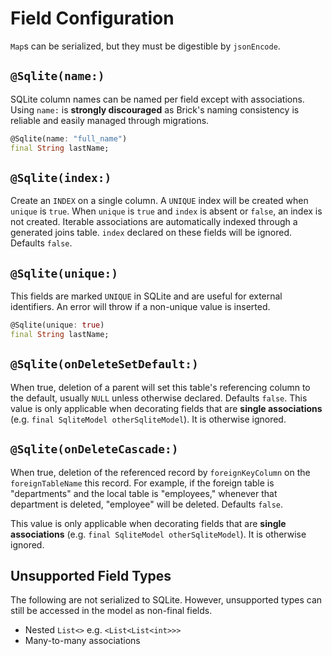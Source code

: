 # Field Configuration

`Map`s can be serialized, but they must be digestible by `jsonEncode`.

## `@Sqlite(name:)`

SQLite column names can be named per field except with associations. Using `name:` is **strongly discouraged** as Brick's naming consistency is reliable and easily managed through migrations.

```dart
@Sqlite(name: "full_name")
final String lastName;
```

## `@Sqlite(index:)`

Create an `INDEX` on a single column. A `UNIQUE` index will be created when `unique` is `true`. When `unique` is `true` and `index` is absent or `false`, an index is not created. Iterable associations are automatically indexed through a generated joins table. `index` declared on these fields will be ignored. Defaults `false`.

## `@Sqlite(unique:)`

This fields are marked `UNIQUE` in SQLite and are useful for external identifiers. An error will throw if a non-unique value is inserted.

```dart
@Sqlite(unique: true)
final String lastName;
```

## `@Sqlite(onDeleteSetDefault:)`

When true, deletion of a parent will set this table's referencing column to the default,
usually `NULL` unless otherwise declared. Defaults `false`. This value is only applicable when decorating fields that are **single associations** (e.g. `final SqliteModel otherSqliteModel`). It is otherwise ignored.

## `@Sqlite(onDeleteCascade:)`

When true, deletion of the referenced record by `foreignKeyColumn` on the `foreignTableName` this record. For example, if the foreign table is "departments" and the local table is "employees," whenever that department is deleted, "employee" will be deleted. Defaults `false`.

This value is only applicable when decorating fields that are **single associations** (e.g. `final SqliteModel otherSqliteModel`). It is otherwise ignored.

## Unsupported Field Types

The following are not serialized to SQLite. However, unsupported types can still be accessed in the model as non-final fields.

* Nested `List<>` e.g. `<List<List<int>>>`
* Many-to-many associations
